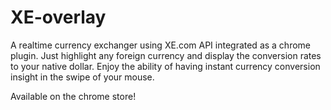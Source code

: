 # XE-overlay
A realtime currency exchanger using XE.com API integrated as a chrome plugin. Just highlight any foreign currency and display the conversion rates to your native dollar. Enjoy the ability of having instant currency conversion insight in the swipe of your mouse.

Available on the chrome store!
